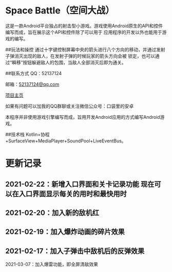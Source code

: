 # Space Battle（空间大战）
这是一款Android平台独占的射击型小游戏。游戏使用Android原生的API和控件编写而成，旨在展示这个API和控件除了可以用于
应用程序的开发以外也能用于游戏的编写。 

##玩法和操控
通过十字键控制屏幕中央的箭头进行八个方向的移动，并通过发射子弹消灭出现的敌人，在发射子弹的时候玩家的箭头方向会被
锁定，也可以通过“瞬移”按钮躲避敌人的包围，当敌人全部消灭后即为通关。

##联系方式
QQ：52137124

邮箱：52137124@qq.com

[项目主页](https://www.toutiao.com/i6928888667003978247/)

如果有问题可以加我的QQ群聊或关注微信公众号：口袋里的安卓

本程序并非使用游戏引擎编写而成，旨用开发Android应用的方式编写Android游戏。

##技术栈
Kotlin+协程+SurfaceView+MediaPlayer+SoundPool+LiveEventBus。

更新记录
==
2021-02-22：新增入口界面和关卡记录功能
现在可以在入口界面显示每关的用时和最快用时
--
2021-02-20：加入新的敌机红
--
2021-02-19：加入爆炸动画的碎片效果
--
2021-02-17：加入子弹击中敌机后的反弹效果
--
2021-03-07：加入爆雷功能，即全屏清敌效果
